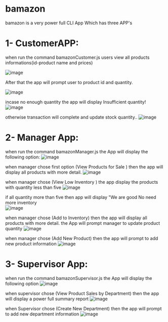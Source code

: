 # bamazon

bamazon is a very power full CLI App Which has three APP's

# 1- CustomerAPP: 
  when run the command bamazonCustomer.js users view all products informations(id-product name and prices)
  

![image](https://user-images.githubusercontent.com/42963190/50066131-10999400-01cb-11e9-8cfb-640585768a4c.png)

After that the app will prompt user to product id and quantity.

![image](https://user-images.githubusercontent.com/42963190/50120132-a255df80-0265-11e9-8644-e9412359c771.png)

incase no enough quantity the app will display Insufficient quantity!
![image](https://user-images.githubusercontent.com/42963190/50120150-ae41a180-0265-11e9-886e-2242a914e86f.png)

otherwise transaction will complete and update stock quantity..
![image](https://user-images.githubusercontent.com/42963190/50120172-c2859e80-0265-11e9-8d5d-dce6b3d969c7.png)

# 2- Manager App:
when run the command bamazonManager.js the App will display the following option:
![image](https://user-images.githubusercontent.com/42963190/50120189-d03b2400-0265-11e9-976e-9c383250cc2d.png)

when manager chose first option (View Products for Sale ) then the app will display all products with more detail.
![image](https://user-images.githubusercontent.com/42963190/50120206-dc26e600-0265-11e9-9255-8a1d8e784827.png)

when manager chose (View Low Inventory ) the app display the products with quantity less than five
![image](https://user-images.githubusercontent.com/42963190/50120230-f06ae300-0265-11e9-9523-5f0e83f3963d.png)

if all quantity more than five then app will display  "We are good No need more inventory  
![image](https://user-images.githubusercontent.com/42963190/50120243-fbbe0e80-0265-11e9-875b-5e07d26a545c.png)

when manager chose (Add to Inventory) then the app will display all products with more detail.
the App will prompt manager to update product quantity
![image](https://user-images.githubusercontent.com/42963190/50120256-0678a380-0266-11e9-8140-04c94e4dae9a.png)

when manager chose (Add New Product) then the app will prompt to add new product information
![image](https://user-images.githubusercontent.com/42963190/50120281-1abca080-0266-11e9-9788-d61a2004d441.png)

# 3- Supervisor App:
when run the command bamazonSupervisor.js the App will display the following option 
![image](https://user-images.githubusercontent.com/42963190/50120300-27d98f80-0266-11e9-88bc-c32bb78a61b5.png)

when supervisor chose (View Product Sales by Department) then the app will display  a power full summary report 
![image](https://user-images.githubusercontent.com/42963190/50120325-31fb8e00-0266-11e9-88b9-81c8758dc91f.png)

when Supervisor chose (Create New Department) then the app will prompt to add new department  information
![image](https://user-images.githubusercontent.com/42963190/50120342-3e7fe680-0266-11e9-8cff-b2755b648e15.png)















